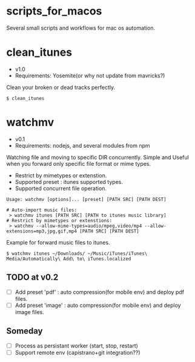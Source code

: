 # scripts_for_macos
Several small scripts and workflows for mac os automation.

clean_itunes
======
- v1.0
- Requirements: Yosemite(or why not update from mavricks?)


Clean your broken or dead tracks perfectly.

```
$ clean_itunes
```

watchmv 
======
- v0.1
- Requirements: nodejs, and several modules from npm

Watching file and moving to specific DIR concurrently. Simple and Useful when you forward only specific file format or mime types.

- Restrict by mimetypes or extenstion.
- Supported preset : itunes supported types.
- Supported concurrent file operation.

```
Usage: watchmv [options]... [preset] [PATH SRC] [PATH DEST]

# Auto-import music files:
 > watchmv itunes [PATH SRC] [PATH to itunes music library]
# Restrict by mimetypes or extenstions:
 > watchmv --allow-mime-types=audio/mpeg,video/mp4 --allow-extensions=mp3,jpg,gif,mp4 [PATH SRC] [PATH DEST]
 ```
Example for forward music files to itunes.
```
$ watchmv itunes ~/Downloads/ ~/Music/iTunes/iTunes\ Media/Automatically\ Add\ to\ iTunes.localized
```
## TODO at v0.2
- [ ] Add preset 'pdf' : auto compression(for mobile env) and deploy pdf files.
- [ ] Add preset 'image' : auto compression(for mobile env) and deploy image files.

## Someday
- [ ] Process as persistant worker (start, stop, restart)
- [ ] Support remote env (capistrano+git integration??)
